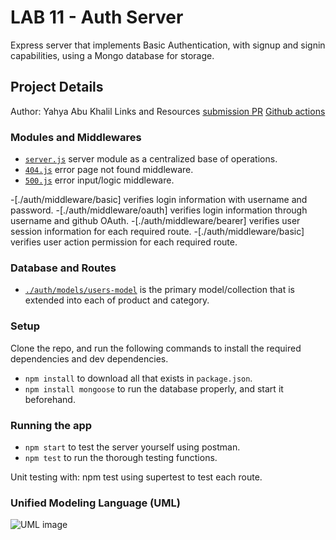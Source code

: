 # LAB 11 - Auth Server
Express server that implements Basic Authentication, with signup and signin capabilities, using a Mongo database for storage.

## Project Details
Author: Yahya Abu Khalil
Links and Resources
[submission PR](https://github.com/abukhalil-LTUC-ASAC/auth-server)
[Github actions](#)

### Modules and Middlewares
- [`server.js`](lib/server.js) server module as a centralized base of operations.
- [`404.js`](lib//middleware/404.js) error page not found middleware.
- [`500.js`](lib//middleware/500.js) error input/logic middleware.

-[./auth/middleware/basic] verifies login information with username and password.
-[./auth/middleware/oauth] verifies login information through username and github OAuth.
-[./auth/middleware/bearer] verifies user session information for each required route.
-[./auth/middleware/basic] verifies user action permission for each required route.

### Database and Routes
- [`./auth/models/users-model`](lib/models/mongo.js) is the primary model/collection that is extended into each of product and category.

### Setup
Clone the repo, and run the following commands to install the required dependencies and dev dependencies. 
- `npm install` to download all that exists in `package.json`.
- `npm install mongoose` to run the database properly, and start it beforehand.

### Running the app
- `npm start` to test the server yourself using postman.
- `npm test` to run the thorough testing functions.
  
Unit testing with: npm test using supertest to test each route. 

### Unified Modeling Language (UML)
![UML image](resources/.PNG)
